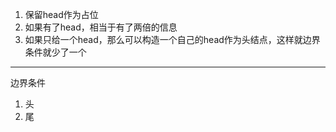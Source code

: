 1. 保留head作为占位
2. 如果有了head，相当于有了两倍的信息
3. 如果只给一个head，那么可以构造一个自己的head作为头结点，这样就边界条件就少了一个

---

边界条件

1. 头
2. 尾
